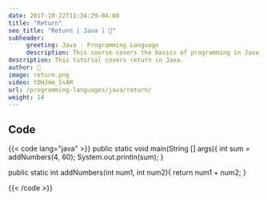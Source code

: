```yaml
---
date: 2017-10-22T11:34:29-04:00
title: "Return"
seo_title: "Return | Java | 🦒"
subheader:
     greeting: Java - Programming Language
     description: This course covers the basics of programming in Java. Work your way through the videos/articles and I'll teach you everything you need to know to start your programming journey!
description: This tutorial covers return in Java.
author: 🦒
image: return.png
video: tOHJmm_SsAM
url: /programming-languages/java/return/
weight: 14
---
```


## Code

{{< code lang="java" >}}
public static void main(String [] args){
     int sum = addNumbers(4, 60);
     System.out.println(sum);
}

public static int addNumbers(int num1, int num2){
     return num1 + num2;
}

{{< /code >}}